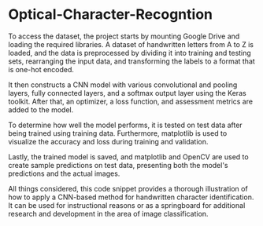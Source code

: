 # Optical-Character-Recogntion

To access the dataset, the project starts by mounting Google Drive and loading the required libraries. A dataset of handwritten letters from A to Z is loaded, and the data is preprocessed by dividing it into training and testing sets, rearranging the input data, and transforming the labels to a format that is one-hot encoded.

It then constructs a CNN model with various convolutional and pooling layers, fully connected layers, and a softmax output layer using the Keras toolkit. After that, an optimizer, a loss function, and assessment metrics are added to the model.

To determine how well the model performs, it is tested on test data after being trained using training data. Furthermore, matplotlib is used to visualize the accuracy and loss during training and validation.

Lastly, the trained model is saved, and matplotlib and OpenCV are used to create sample predictions on test data, presenting both the model's predictions and the actual images.

All things considered, this code snippet provides a thorough illustration of how to apply a CNN-based method for handwritten character identification. It can be used for instructional reasons or as a springboard for additional research and development in the area of image classification.
